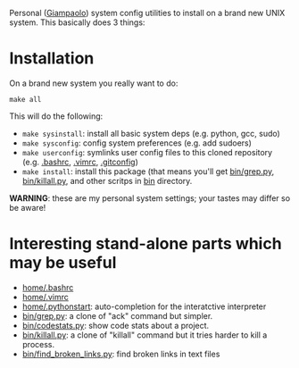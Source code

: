 Personal ([Giampaolo](http://grodola.blogspot.com/p/about.html)) system config
utilities to install on a brand new UNIX system. This basically does 3 things:

Installation
============

On a brand new system you really want to do:

```
make all
```

This will do the following:

* `make sysinstall`: install all basic system deps (e.g. python, gcc, sudo)
* `make sysconfig`: config system preferences (e.g. add sudoers)
* `make userconfig`: symlinks user config files to this cloned repository  (e.g.
  [.bashrc](https://github.com/giampaolo/sysconf/blob/master/static/home/.bashrc),
  [.vimrc](https://github.com/giampaolo/sysconf/blob/master/static/home/.vimrc),
  [.gitconfig](https://github.com/giampaolo/sysconf/blob/master/static/home/.gitconfig))
* `make install`: install this package (that means you'll get
   [bin/grep.py](https://github.com/giampaolo/sysconf/blob/master/bin/grep.py),
   [bin/killall.py](https://github.com/giampaolo/sysconf/blob/master/bin/killall.py),
   and other scritps in [bin](https://github.com/giampaolo/sysconf/blob/master/bin/) directory.

**WARNING**: these are my personal system settings; your tastes may differ so
be aware!

Interesting stand-alone parts which may be useful
=================================================

* [home/.bashrc](https://github.com/giampaolo/sysconf/blob/master/static/home/.bashrc)
* [home/.vimrc](https://github.com/giampaolo/sysconf/blob/master/static/home/.vimrc)
* [home/.pythonstart](https://github.com/giampaolo/sysconf/blob/master/static/home/.pythonstart): auto-completion for the interatctive interpreter
* [bin/grep.py](https://github.com/giampaolo/sysconf/blob/master/bin/grep.py):
  a clone of "ack" command but simpler.
* [bin/codestats.py](https://github.com/giampaolo/sysconf/blob/master/bin/codestats.py):
  show code stats about a project.
* [bin/killall.py](https://github.com/giampaolo/sysconf/blob/master/bin/killall.py):
  a clone of "killall" command but it tries harder to kill a process.
* [bin/find_broken_links.py](https://github.com/giampaolo/sysconf/blob/master/bin/find_broken_links.py):
  find broken links in text files
